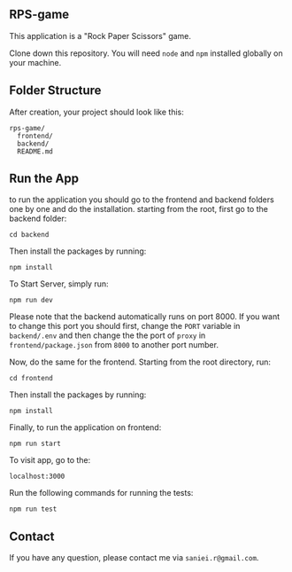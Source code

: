 ## RPS-game

This application is a "Rock Paper Scissors" game.

Clone down this repository. You will need `node` and `npm` installed globally on your machine.

## Folder Structure

After creation, your project should look like this:

```
rps-game/
  frontend/
  backend/
  README.md
```

## Run the App

to run the application you should go to the frontend and backend folders one by one
and do the installation.
starting from the root, first go to the backend folder:

`cd backend`

Then install the packages by running:

`npm install`

To Start Server, simply run:

`npm run dev`

Please note that the backend automatically runs on port 8000. If you want to change this port you should first, change the `PORT` variable in `backend/.env` and then change the the port of `proxy` in `frontend/package.json` from `8000` to another port number.

Now, do the same for the frontend. Starting from the root directory, run:

`cd frontend`

Then install the packages by running:

`npm install`

Finally, to run the application on frontend:

`npm run start`

To visit app, go to the:

`localhost:3000`

Run the following commands for running the tests:

`npm run test`

## Contact

If you have any question, please contact me via `saniei.r@gmail.com`.

